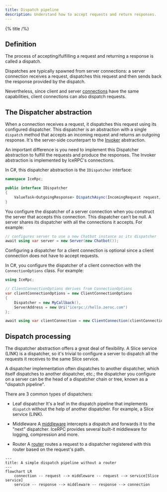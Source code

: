 ```yaml
---
title: Dispatch pipeline
description: Understand how to accept requests and return responses.
---
```


{% title /%}

## Definition

The process of accepting/fulfilling a request and returning a response is called a dispatch.

Dispatches are typically spawned from server connections: a server connection receives a request, dispatches this
request and then sends back the response provided by the dispatch.

Nevertheless, since client and server [connections](../connection/client-vs-server-connections) have the same
capabilities, client connections can also dispatch requests.

## The Dispatcher abstraction

When a connection receives a request, it dispatches this request using its configured dispatcher. This dispatcher is an
abstraction with a single `dispatch` method that accepts an incoming request and returns an outgoing response. It's the
server-side counterpart to the [Invoker](../invocation/invocation-pipeline#the-invoker-abstraction) abstraction.

An important difference is you need to implement this Dispatcher abstraction to fulfill the requests and produce the
responses. The Invoker abstraction is implemented by IceRPC's connections.

In C#, this dispatcher abstraction is the `IDispatcher` interface:
```csharp
namespace IceRpc;

public interface IDispatcher
{
    ValueTask<OutgoingResponse> DispatchAsync(IncomingRequest request, CancellationToken cancellationToken = default);
}
```

You configure the dispatcher of a server connection when you construct the server that accepts this connection. This
dispatcher can't be null. A server shares its dispatcher with all the connections it accepts. For example:
```csharp
// configures server to use a new Chatbot instance as its dispatcher
await using var server = new Server(new Chatbot());
```

Configuring a dispatcher for a client connection is optional since a client connection does not have to accept requests.

In C#, you configure the dispatcher of a client connection with the `ConnectionOptions` class. For example:
```csharp
using IceRpc;

// ClientConnectionOptions derives from ConnectionOptions
var clientConnectionOptions = new ClientConnectionOptions
{
    Dispatcher = new MyCallback(),
    ServerAddress = new Uri("icerpc://hello.zeroc.com")
};

await using var clientConnection = new ClientConnection(clientConnectionOptions);
```

## Dispatch processing

The dispatcher abstraction offers a great deal of flexibility. A Slice service (LINK) is a dispatcher, so it's trivial
to configure a server to dispatch all the requests it receives to the same Slice service.

A dispatcher implementation often dispatches to another dispatcher, which itself dispatches to another dispatcher, etc.;
the dispatcher you configure on a server can be the head of a dispatcher chain or tree, known as a
"dispatch pipeline".

There are 3 common types of dispatchers:
 - Leaf dispatcher
   It's a leaf in the dispatch pipeline that implements `dispatch` without the help of another dispatcher. For example,
   a Slice service (LINK).

 - Middleware
   A [middleware](middleware) intercepts a dispatch and forwards it to the "next" dispatcher. IceRPC provides several
   built-it middleware for logging, compression and more.

 - Router
   A [router](router) routes a request to a dispatcher registered with this router based on the request's path.

```mermaid
---
title: A simple dispatch pipeline without a router
---
flowchart LR
    connection -- request --> middleware -- request --> service[Slice service]
    service -- response --> middleware -- response --> connection
```
